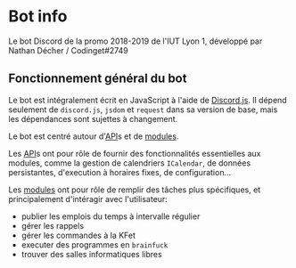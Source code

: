 # Bot info
Le bot Discord de la promo 2018-2019 de l'IUT Lyon 1, développé par Nathan Décher / Codinget\#2749

## Fonctionnement général du bot
Le bot est intégralement écrit en JavaScript à l'aide de [Discord.js](https://github.com/discordjs/discord.js/). Il dépend seulement de `discord.js`, `jsdom` et `request` dans sa version de base, mais les dépendances sont sujettes à changement.

Le bot est centré autour d'[API](apis.md)s et de [modules](modules.md).

Les [API](apis.md)s ont pour rôle de fournir des fonctionnalités essentielles aux modules, comme la gestion de calendriers `ICalendar`, de données persistantes, d'execution à horaires fixes, de configuration...

Les [modules](modules.md) ont pour rôle de remplir des tâches plus spécifiques, et principalement d'intéragir avec l'utilisateur:
* publier les emplois du temps à intervalle régulier
* gérer les rappels
* gérer les commandes à la KFet
* executer des programmes en `brainfuck`
* trouver des salles informatiques libres
